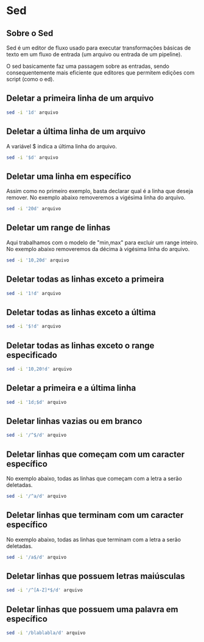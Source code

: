 # Sed

## Sobre o Sed

Sed é um editor de fluxo usado para executar transformações básicas de texto em um fluxo de entrada (um arquivo ou entrada de um pipeline).

O sed basicamente faz uma passagem sobre as entradas, sendo consequentemente mais eficiente que editores que permitem edições com script (como o ed).

## Deletar a primeira linha de um arquivo

```bash
sed -i '1d' arquivo
```

## Deletar a última linha de um arquivo

A variável $ indica a última linha do arquivo.

```bash
sed -i '$d' arquivo
```

## Deletar uma linha em específico

Assim como no primeiro exemplo, basta declarar qual é a linha que deseja remover. No exemplo abaixo removeremos a vigésima linha do arquivo.

```bash
sed -i '20d' arquivo
```

## Deletar um range de linhas

Aqui trabalhamos com o modelo de "min,max" para excluir um range inteiro. No exemplo abaixo removeremos da décima à vigésima linha do arquivo.

```bash
sed -i '10,20d' arquivo
```

## Deletar todas as linhas exceto a primeira

```bash
sed -i '1!d' arquivo
```

## Deletar todas as linhas exceto a última

```bash
sed -i '$!d' arquivo
```

## Deletar todas as linhas exceto o range especificado

```bash
sed -i '10,20!d' arquivo
```

## Deletar a primeira e a última linha

```bash
sed -i '1d;$d' arquivo
```

## Deletar linhas vazias ou em branco

```bash
sed -i '/^$/d' arquivo
```

## Deletar linhas que começam com um caracter específico

No exemplo abaixo, todas as linhas que começam com a letra a serão deletadas.

```bash
sed -i '/^a/d' arquivo
```

## Deletar linhas que terminam com um caracter específico

No exemplo abaixo, todas as linhas que terminam com a letra a serão deletadas.

```bash
sed -i '/a$/d' arquivo
```

## Deletar linhas que possuem letras maiúsculas

```bash
sed -i '/^[A-Z]*$/d' arquivo
```

## Deletar linhas que possuem uma palavra em específico

```bash
sed -i '/blablabla/d' arquivo
```
